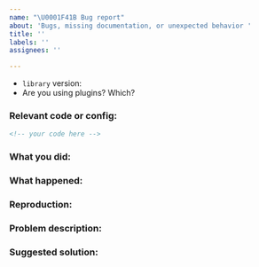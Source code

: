 ```yaml
---
name: "\U0001F41B Bug report"
about: 'Bugs, missing documentation, or unexpected behavior '
title: ''
labels: ''
assignees: ''

---
```


<!--

* Please fill out this template with all the relevant information so we can
  understand what's going on and fix the issue. We appreciate bugs filed and PRs
  submitted!

* Please make sure that you are familiar with and follow the Code of Conduct for
  this project (found in the CODE_OF_CONDUCT.md file).

-->

- `library` version:
- Are you using plugins? Which?

### Relevant code or config:

```html
<!-- your code here -->
```

<!--
If this is an issue with documentation, please file an issue on the docs repo:
https://github.com/docs/docs
-->

### What you did:

<!-- What you were doing -->

### What happened:

<!-- Please provide the full error message/screenshots/anything -->

### Reproduction:

<!--
If possible, please create a repository that reproduces the issue with the
minimal amount of code possible

Or if you can, try to reproduce the issue in a Codesandbox or CodePen
-->

### Problem description:

<!-- Please describe why the current behavior is a problem -->

### Suggested solution:

<!--
It's ok if you don't have a suggested solution, but it really helps if you could
do a little digging to come up with some suggestion of how to improve things.
-->
